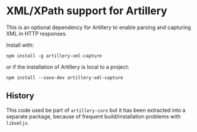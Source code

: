 # XML/XPath support for Artillery

This is an optional dependency for Artillery to enable parsing and capturing XML in HTTP responses.

Install with:

```
npm install -g artillery-xml-capture
```

or if the installation of Artillery is local to a project:

```
npm install --save-dev artillery-xml-capture
```

## History

This code used be part of `artillery-core` but it has been extracted into a separate package, because of frequent build/installation problems with `libxmljs`.
